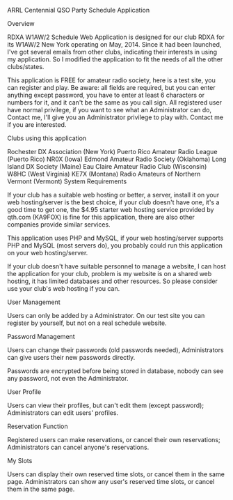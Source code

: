 ARRL Centennial QSO Party Schedule Application

Overview

RDXA W1AW/2 Schedule Web Application is designed for our club RDXA for its W1AW/2 New York operating on May, 2014. Since it had been launched, I've got several emails from other clubs, indicating their interests in using my application. So I modified the application to fit the needs of all the other clubs/states.

This application is FREE for amateur radio society, here is a test site, you can register and play. Be aware: all fields are required, but you can enter anything except password, you have to enter at least 6 characters or numbers for it, and it can't be the same as you call sign. All registered user have normal privilege, if you want to see what an Administrator can do, Contact me, I'll give you an Administrator privilege to play with. Contact me if you are interested.

Clubs using this application

Rochester DX Association (New York)
Puerto Rico Amateur Radio League (Puerto Rico)
NR0X (Iowa)
Edmond Amateur Radio Society (Oklahoma)
Long Island DX Society (Maine)
Eau Claire Amateur Radio Club (Wisconsin)
W8HC (West Virginia)
KE7X (Montana)
Radio Amateurs of Northern Vermont (Vermont)
System Requirements

If your club has a suitable web hosting or better, a server, install it on your web hosting/server is the best choice, if your club doesn't have one, it's a good time to get one, the $4.95 starter web hosting service provided by qth.com (KA9FOX) is fine for this application, there are also other companies provide similar services.

This application uses PHP and MySQL, if your web hosting/server supports PHP and MySQL (most servers do), you probably could run this application on your web hosting/server.

If your club doesn't have suitable personnel to manage a website, I can host the application for your club, problem is my website is on a shared web hosting, it has limited databases and other resources. So please consider use your club's web hosting if you can.

User Management

Users can only be added by a Administrator. On our test site you can register by yourself, but not on a real schedule website.

Password Management

Users can change their passwords (old passwords needed), Administrators can give users their new passwords directly.

Passwords are encrypted before being stored in database, nobody can see any password, not even the Administrator.

User Profile

Users can view their profiles, but can't edit them (except password); Administrators can edit users' profiles.

Reservation Function

Registered users can make reservations, or cancel their own reservations; Administrators can cancel anyone's reservations.

My Slots

Users can display their own reserved time slots, or cancel them in the same page. Administrators can show any user's reserved time slots, or cancel them in the same page.


